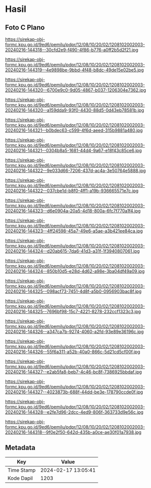 # Hasil

## Foto C Plano

https://sirekap-obj-formc.kpu.go.id/9ed6/pemilu/pdpr/12/08/10/20/02/1208102002003-20240216-144318--30cfd2e9-f490-4f86-b776-a0ff2b5d2f21.jpg

https://sirekap-obj-formc.kpu.go.id/9ed6/pemilu/pdpr/12/08/10/20/02/1208102002003-20240216-144319--4e9898be-9bbd-4f48-b8dc-49de15e02be5.jpg

https://sirekap-obj-formc.kpu.go.id/9ed6/pemilu/pdpr/12/08/10/20/02/1208102002003-20240216-144320--6700e9c0-9d05-4867-b037-1206304e7362.jpg

https://sirekap-obj-formc.kpu.go.id/9ed6/pemilu/pdpr/12/08/10/20/02/1208102002003-20240216-144320--a159dda9-93f0-4430-88d5-0d43eb78581b.jpg

https://sirekap-obj-formc.kpu.go.id/9ed6/pemilu/pdpr/12/08/10/20/02/1208102002003-20240216-144321--b0bdec63-c599-4f6d-aeed-315b9881a480.jpg

https://sirekap-obj-formc.kpu.go.id/9ed6/pemilu/pdpr/12/08/10/20/02/1208102002003-20240216-144321--0304b8a5-1681-44d4-9a67-e18f43c85ce6.jpg

https://sirekap-obj-formc.kpu.go.id/9ed6/pemilu/pdpr/12/08/10/20/02/1208102002003-20240216-144322--9e033d66-7206-437d-ac4a-3e50764e5888.jpg

https://sirekap-obj-formc.kpu.go.id/9ed6/pemilu/pdpr/12/08/10/20/02/1208102002003-20240216-144322--037cbe1d-b8f0-4ff1-a19b-936665571e7c.jpg

https://sirekap-obj-formc.kpu.go.id/9ed6/pemilu/pdpr/12/08/10/20/02/1208102002003-20240216-144323--d6e0904a-20a5-4d18-800a-6fc7f770a1f4.jpg

https://sirekap-obj-formc.kpu.go.id/9ed6/pemilu/pdpr/12/08/10/20/02/1208102002003-20240216-144323--4ff24598-45a7-49e6-a5ae-a3b421ee84ca.jpg

https://sirekap-obj-formc.kpu.go.id/9ed6/pemilu/pdpr/12/08/10/20/02/1208102002003-20240216-144324--d20ab615-7da6-41d3-a31f-1f3940807061.jpg

https://sirekap-obj-formc.kpu.go.id/9ed6/pemilu/pdpr/12/08/10/20/02/1208102002003-20240216-144324--850b10d5-e28d-4d62-a98e-3ba04df49a09.jpg

https://sirekap-obj-formc.kpu.go.id/9ed6/pemilu/pdpr/12/08/10/20/02/1208102002003-20240216-144325--098acf73-7451-4d8f-a5b0-0956903bac8f.jpg

https://sirekap-obj-formc.kpu.go.id/9ed6/pemilu/pdpr/12/08/10/20/02/1208102002003-20240216-144325--7696bf98-15c7-4221-8278-232ccf1323c3.jpg

https://sirekap-obj-formc.kpu.go.id/9ed6/pemilu/pdpr/12/08/10/20/02/1208102002003-20240216-144326--a347ca7b-9274-4060-a2fd-93e89e36196c.jpg

https://sirekap-obj-formc.kpu.go.id/9ed6/pemilu/pdpr/12/08/10/20/02/1208102002003-20240216-144326--55f6a311-a52b-40a0-866c-5d21cd5cf00f.jpg

https://sirekap-obj-formc.kpu.go.id/9ed6/pemilu/pdpr/12/08/10/20/02/1208102002003-20240216-144327--e2ab5fa8-beb7-4c46-bc8f-7386925bbdaf.jpg

https://sirekap-obj-formc.kpu.go.id/9ed6/pemilu/pdpr/12/08/10/20/02/1208102002003-20240216-144327--4023873b-688f-44dd-be3e-178790ccde0f.jpg

https://sirekap-obj-formc.kpu.go.id/9ed6/pemilu/pdpr/12/08/10/20/02/1208102002003-20240216-144328--e2fe7d96-2dcc-4ed9-806f-363733d9e56c.jpg

https://sirekap-obj-formc.kpu.go.id/9ed6/pemilu/pdpr/12/08/10/20/02/1208102002003-20240216-144318--9f0e2f50-642d-435b-a0ce-ae30f01a7938.jpg


## Metadata

| Key        | Value               |
| ---------- | ------------------- |
| Time Stamp | 2024-02-17 13:05:41 |
| Kode Dapil | 1203                |



